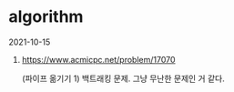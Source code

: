 # algorithm

2021-10-15

1. https://www.acmicpc.net/problem/17070

   (파이프 옮기기 1) 백트래킹 문제. 그냥 무난한 문제인 거 같다.